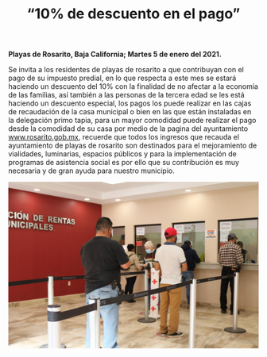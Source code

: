 ﻿---
layout: blog
title: “10% de descuento en el pago”
Date: 2021-01-05
categories: playas de rosarito
permalink: /:categories/:title:output_ext
image: /img/cnr/2020-01-04-descuentos-en-el-pago-del-predial.jpeg
alt: “ “
autor:
---


**Playas de Rosarito, Baja California; Martes 5 de enero del 2021.** 


Se invita a los residentes de playas de rosarito a que contribuyan con el pago de su impuesto predial, en lo que respecta a este mes se estará haciendo un descuento del 10% con la finalidad de no afectar a la economía de las familias, así también a las personas de la tercera edad se les está haciendo un descuento especial, los pagos los puede realizar en las cajas de recaudación de la casa municipal o bien en las que están instaladas en la delegación primo tapia, para un mayor comodidad puede realizar el pago desde la comodidad de su casa por medio de la pagina del ayuntamiento www.rosarito.gob.mx, recuerde que todos los ingresos que recauda el ayuntamiento de playas de rosarito son destinados para el mejoramiento de vialidades, luminarias, espacios públicos y para la implementación de programas de asistencia social es por ello que su contribución es muy necesaria y de gran ayuda para nuestro municipio.

<div id="carouselExampleSlidesOnly" class="carousel slide" data-ride="carousel">
  <div class="carousel-inner">
    <div class="carousel-item active">
       <img class="d-block w-100" src="/img/cnr/2020-01-04-descuentos-en-el-pago-del-predial.jpeg" loading="lazy"  alt="">
    </div>
  </div>
</div>